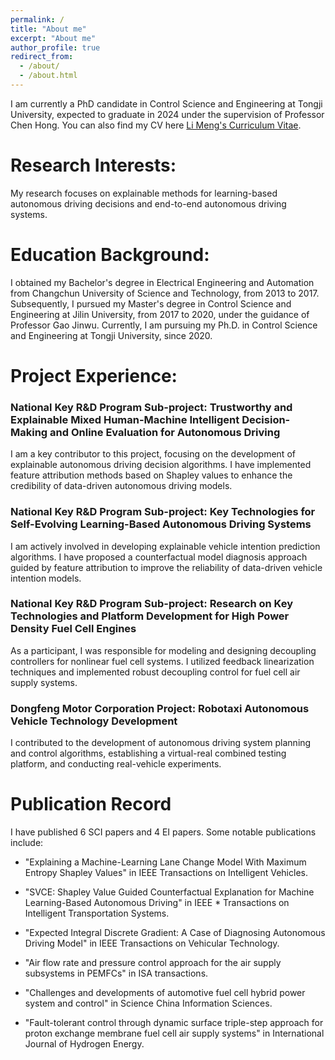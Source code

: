 ```yaml
---
permalink: /
title: "About me"
excerpt: "About me"
author_profile: true
redirect_from: 
  - /about/
  - /about.html
---
```






I am currently a PhD candidate in Control Science and Engineering at Tongji University, expected to graduate in 2024 under the supervision of Professor Chen Hong. You can also find my CV here [Li Meng's Curriculum Vitae](../assets/curriculum_vitae.pdf).

Research Interests:
======
My research focuses on explainable methods for learning-based autonomous driving decisions and end-to-end autonomous driving systems.

Education Background:
======
I obtained my Bachelor's degree in Electrical Engineering and Automation from Changchun University of Science and Technology, from 2013 to 2017.
Subsequently, I pursued my Master's degree in Control Science and Engineering at Jilin University, from 2017 to 2020, under the guidance of Professor Gao Jinwu.
Currently, I am pursuing my Ph.D. in Control Science and Engineering at Tongji University, since 2020.



Project Experience:
======

### National Key R&D Program Sub-project: Trustworthy and Explainable Mixed Human-Machine Intelligent Decision-Making and Online Evaluation for Autonomous Driving

I am a key contributor to this project, focusing on the development of explainable autonomous driving decision algorithms. I have implemented feature attribution methods based on Shapley values to enhance the credibility of data-driven autonomous driving models.

### National Key R&D Program Sub-project: Key Technologies for Self-Evolving Learning-Based Autonomous Driving Systems

 I am actively involved in developing explainable vehicle intention prediction algorithms. I have proposed a counterfactual model diagnosis approach guided by feature attribution to improve the reliability of data-driven vehicle intention models.
###  National Key R&D Program Sub-project: Research on Key Technologies and Platform Development for High Power Density Fuel Cell Engines

As a participant, I was responsible for modeling and designing decoupling controllers for nonlinear fuel cell systems. I utilized feedback linearization techniques and implemented robust decoupling control for fuel cell air supply systems.
### Dongfeng Motor Corporation Project: Robotaxi Autonomous Vehicle Technology Development

I contributed to the development of autonomous driving system planning and control algorithms, establishing a virtual-real combined testing platform, and conducting real-vehicle experiments.

Publication Record
======
I have published 6 SCI papers and 4 EI papers. Some notable publications include:

* "Explaining a Machine-Learning Lane Change Model With Maximum Entropy Shapley Values" in IEEE Transactions on Intelligent Vehicles.
* "SVCE: Shapley Value Guided Counterfactual Explanation for Machine Learning-Based Autonomous Driving" in IEEE * Transactions on Intelligent Transportation Systems.
* "Expected Integral Discrete Gradient: A Case of Diagnosing Autonomous Driving Model" in IEEE Transactions on Vehicular Technology.

* "Air flow rate and pressure control approach for the air supply subsystems in PEMFCs" in ISA transactions.
* "Challenges and developments of automotive fuel cell hybrid power system and control" in Science China Information Sciences.
* "Fault-tolerant control through dynamic surface triple-step approach for proton exchange membrane fuel cell air supply systems" in International Journal of Hydrogen Energy.
